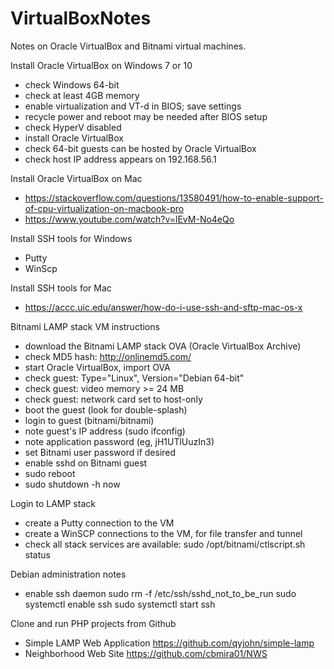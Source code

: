 # VirtualBoxNotes
Notes on Oracle VirtualBox and Bitnami virtual machines.

Install Oracle VirtualBox on Windows 7 or 10
- check Windows 64-bit
- check at least 4GB memory
- enable virtualization and VT-d in BIOS; save settings
- recycle power and reboot may be needed after BIOS setup
- check HyperV disabled
- install Oracle VirtualBox
- check 64-bit guests can be hosted by Oracle VirtualBox
- check host IP address appears on 192.168.56.1

Install Oracle VirtualBox on Mac
- https://stackoverflow.com/questions/13580491/how-to-enable-support-of-cpu-virtualization-on-macbook-pro
- https://www.youtube.com/watch?v=lEvM-No4eQo

Install SSH tools for Windows
- Putty
- WinScp

Install SSH tools for Mac
- https://accc.uic.edu/answer/how-do-i-use-ssh-and-sftp-mac-os-x

Bitnami LAMP stack VM instructions
- download the Bitnami LAMP stack OVA (Oracle VirtualBox Archive)
- check MD5 hash: http://onlinemd5.com/
- start Oracle VirtualBox, import OVA
- check guest: Type="Linux", Version="Debian 64-bit"
- check guest: video memory >= 24 MB
- check guest: network card set to host-only
- boot the guest (look for double-splash)
- login to guest (bitnami/bitnami)
- note guest's IP address (sudo ifconfig)
- note application password     (eg, jH1UTlUuzIn3)
- set Bitnami user password if desired
- enable sshd on Bitnami guest
- sudo reboot
- sudo shutdown -h now

Login to LAMP stack
- create a Putty connection to the VM
- create a WinSCP connections to the VM, for file transfer and tunnel
- check all stack services are available: sudo /opt/bitnami/ctlscript.sh status

Debian administration notes
- enable ssh daemon
	sudo rm -f /etc/ssh/sshd_not_to_be_run
	sudo systemctl enable ssh
	sudo systemctl start ssh
  
Clone and run PHP projects from Github
- Simple LAMP Web Application https://github.com/qyjohn/simple-lamp
- Neighborhood Web Site https://github.com/cbmira01/NWS

